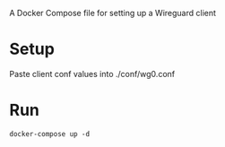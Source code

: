 A Docker Compose file for setting up a Wireguard client

# Setup

Paste client conf values into ./conf/wg0.conf

# Run

`docker-compose up -d`

